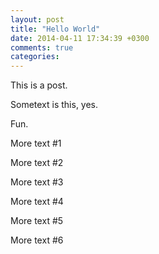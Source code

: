```yaml
---
layout: post
title: "Hello World"
date: 2014-04-11 17:34:39 +0300
comments: true
categories: 
---
```



This is a post.

Sometext is this, yes.

Fun.

More text #1

More text #2

More text #3

<!-- more -->

More text #4

More text #5

More text #6